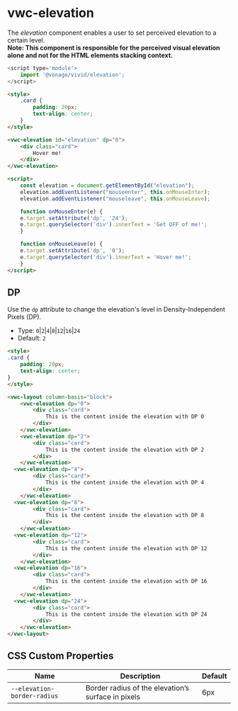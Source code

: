 # vwc-elevation

The _elevation_ component enables a user to set perceived elevation to a certain level.  
**Note: This component is responsible for the perceived visual elevation alone and not for the HTML elements stacking context.**

```js
<script type='module'>
    import '@vonage/vivid/elevation';
</script>
```

<style>
	.cbd-demo {
		padding: 0;
	}
</style>

```html preview
<style>
	.card {
		padding: 20px;
		text-align: center;
	}
</style>

<vwc-elevation id="elevation" dp="0">
	<div class="card">
		Hover me!
	</div>
</vwc-elevation>

<script>
	const elevation = document.getElementById("elevation");
	elevation.addEventListener("mouseenter", this.onMouseEnter);
	elevation.addEventListener("mouseleave", this.onMouseLeave);

	function onMouseEnter(e) {
	e.target.setAttribute('dp', '24');
	e.target.querySelector('div').innerText = 'Get OFF of me!';
	}

	function onMouseLeave(e) {
	e.target.setAttribute('dp', '0');
	e.target.querySelector('div').innerText = 'Hover me!';
	}
</script>
```
## DP

Use the `dp` attribute to change the elevation's level in Density-Independent Pixels (DP). 

- Type: `0`|`2`|`4`|`8`|`12`|`16`|`24`
- Default: `2`

```html preview
<style>
.card {
	padding: 20px;
	text-align: center;
}
</style>

<vwc-layout column-basis="block">
	<vwc-elevation dp="0">
		<div class="card">
			This is the content inside the elevation with DP 0
		</div>
	</vwc-elevation>
	<vwc-elevation dp="2">
		<div class="card">
			This is the content inside the elevation with DP 2
		</div>
	</vwc-elevation>
  <vwc-elevation dp="4">
		<div class="card">
			This is the content inside the elevation with DP 4
		</div>
	</vwc-elevation>
  <vwc-elevation dp="8">
		<div class="card">
			This is the content inside the elevation with DP 8
		</div>
	</vwc-elevation>
  <vwc-elevation dp="12">
		<div class="card">
			This is the content inside the elevation with DP 12
		</div>
	</vwc-elevation>
  <vwc-elevation dp="16">
		<div class="card">
			This is the content inside the elevation with DP 16
		</div>
	</vwc-elevation>
  <vwc-elevation dp="24">
		<div class="card">
			This is the content inside the elevation with DP 24
		</div>
	</vwc-elevation>
</vwc-layout>
```

## CSS Custom Properties
| Name                        | Description                                        | Default |
| --------------------------- | -------------------------------------------------- | ------- |
| `--elevation-border-radius` | Border radius of the elevation’s surface in pixels | 6px     |
